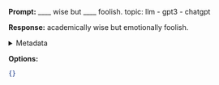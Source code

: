 **Prompt:**
____ wise but ____ foolish. topic: llm - gpt3 - chatgpt

**Response:**
academically wise but emotionally foolish.

<details><summary>Metadata</summary>

- Duration: 1554 ms
- Datetime: 2023-09-02T18:18:48.878774
- Model: gpt-4-0613

</details>

**Options:**
```json
{}
```

